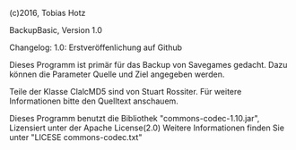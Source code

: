 (c)2016, Tobias Hotz

BackupBasic, Version 1.0

Changelog:
1.0: Erstveröffenlichung auf Github
	
Dieses Programm ist primär für das Backup von Savegames gedacht.
Dazu können die Parameter Quelle und Ziel angegeben werden.

Teile der Klasse ClalcMD5 sind von Stuart Rossiter. Für weitere Informationen bitte den Quelltext anschauem.

Dieses Programm benutzt die Bibliothek "commons-codec-1.10.jar", Lizensiert unter der Apache License(2.0)
Weitere Informationen finden Sie unter "LICESE commons-codec.txt"
